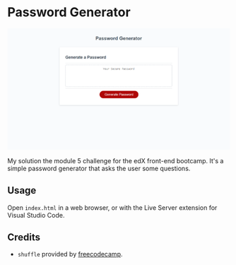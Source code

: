 # Password Generator

![Webpage in action](./screenshot.png)

My solution the module 5 challenge for the edX front-end bootcamp. It's a simple password generator that asks the user some questions.

## Usage
Open `index.html` in a web browser, or with the Live Server extension for Visual Studio Code.

## Credits
* `shuffle` provided by [freecodecamp](https://freecodecamp.org).
